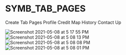 # SYMB_TAB_PAGES

Create Tab Pages 
Profile 
Credit 
Map 
History 
Contact Up

![Screenshot 2021-05-08 at 5 17 55 PM](https://user-images.githubusercontent.com/49443497/117537916-78154000-b021-11eb-9e59-7979f416f9b7.png)
![Screenshot 2021-05-08 at 5 08 13 PM](https://user-images.githubusercontent.com/49443497/117537921-7ba8c700-b021-11eb-8460-746d944e4baa.png)
![Screenshot 2021-05-08 at 5 08 08 PM](https://user-images.githubusercontent.com/49443497/117537923-7cd9f400-b021-11eb-8771-28404b59aafd.png)
![Screenshot 2021-05-08 at 5 08 01 PM](https://user-images.githubusercontent.com/49443497/117537924-7d728a80-b021-11eb-95a4-33c70518e95b.png)
